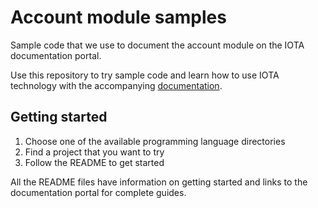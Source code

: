 # Account module samples

Sample code that we use to document the account module on the IOTA documentation portal.

Use this repository to try sample code and learn how to use IOTA technology with the accompanying [documentation](https://docs.iota.org).

## Getting started

1. Choose one of the available programming language directories
2. Find a project that you want to try
3. Follow the README to get started

All the README files have information on getting started and links to the documentation portal for complete guides.
